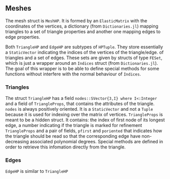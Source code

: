 ## Meshes

The mesh struct is `MeshHP`. It is formed by an `ElasticMatrix` with the coordinates of the vertices, a dictionary (from `Dictionaries.jl`) mapping triangles to a set of triangle properties and another one mapping edges to edge properties. 

Both `TriangleHP` and `EdgeHP` are subtypes of `HPTuple`. They store essentially a `StaticVector` indicating the indices of the vertices of the triangle/edge. 
 of triangles and a set of edges. These sets are given by structs of type `FESet`, which is just a wrapper around an `Indices` struct (from `Dictionaries.jl`). The goal of this wrapper is to be able to define special methods for some functions without interfere with the normal behaviour of `Indices`. 

### Triangles

The struct `TriangleHP` has a field `nodes::SVector{3,I} where I<:Integer` and a field of `TriangleProps`, that contains the attributes of the triangle. `nodes` is always positively oriented. It is a `StaticVector` and not a `Tuple` because it is used for indexing over the matrix of vertices. `TriangleProps` is meant to be a hidden struct. It contains: the index of first node of its longest edge, a number indicating if the triangle is marked for refinement `TriangleProps` and a pair of fields, `pfirst` and `poriented` that indicates how the triangle should be read so that the corresponding edge have non-decreasing associated polynomial degrees.  Special methods are defined in order to retrieve this infomation directly from the triangle. 

### Edges
`EdgeHP` is similar to `TriangleHP`
